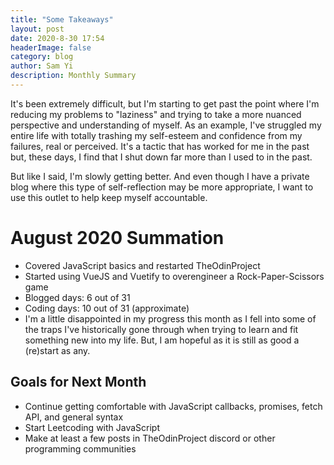 ```yaml
---
title: "Some Takeaways"
layout: post
date: 2020-8-30 17:54
headerImage: false
category: blog
author: Sam Yi
description: Monthly Summary
---
```


It's been extremely difficult, but I'm starting to get past the point where I'm reducing my problems to "laziness" and trying to take a more nuanced perspective and understanding of myself. As an example, I've struggled my entire life with totally trashing my self-esteem and confidence from my failures, real or perceived. It's a tactic that has worked for me in the past but, these days, I find that I shut down far more than I used to in the past.

But like I said, I'm slowly getting better. And even though I have a private blog where this type of self-reflection may be more appropriate, I want to use this outlet to help keep myself accountable.

# August 2020 Summation
* Covered JavaScript basics and restarted TheOdinProject
* Started using VueJS and Vuetify to overengineer a Rock-Paper-Scissors game
* Blogged days: 6 out of 31
* Coding days: 10 out of 31 (approximate)
* I'm a little disappointed in my progress this month as I fell into some of the traps I've historically gone through when trying to learn and fit something new into my life. But, I am hopeful as it is still as good a (re)start as any.

## Goals for Next Month
* Continue getting comfortable with JavaScript callbacks, promises, fetch API, and general syntax
* Start Leetcoding with JavaScript
* Make at least a few posts in TheOdinProject discord or other programming communities